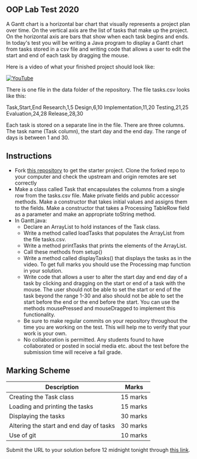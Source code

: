 ## OOP Lab Test 2020

A Gantt chart is a horizontal bar chart that visually represents a project plan over time. On the vertical axis are the list of tasks that make up the project. On the horizontal axis are bars that show when each task begins and ends. In today's test you will be writing a Java program to display a Gantt chart from tasks stored in a csv file and writing code that allows a user to edit the start and end of each task by dragging the mouse. 

Here is a video of what your finished project should look like:

[![YouTube](http://img.youtube.com/vi/J2kHSSFA4NU/0.jpg)](https://youtu.be/J2kHSSFA4NU)

There is one file in the data folder of the repository. The file tasks.csv looks like this:

Task,Start,End
Research,1,5
Design,6,10
Implementation,11,20
Testing,21,25
Evaluation,24,28
Release,28,30

Each task is stored on a separate line in the file. There are three columns. The task name (Task column), the start day and the end day. The range of days is between 1 and 30.

## Instructions

- Fork [this repository](https://github.com/skooter500/OOP-LabTest-2020) to get the starter project. Clone the forked repo to your computer and check the upstream and origin remotes are set correctly
- Make a class called Task that encapsulates the columns from a single row from the tasks.csv file. Make private fields and public accessor methods. Make a constructor that takes initial values and assigns them to the fields. Make a constructor that takes a Processing TableRow field as a parameter and make an appropriate toString method.
- In Gantt.java:
	- Declare an ArrayList to hold instances of the Task class. 
	- Write a method called loadTasks that populates the ArrayList from the file tasks.csv. 
	- Write a method printTasks that prints the elements of the ArrayList.
	- Call these methods from setup()
	- Write a method called displayTasks() that displays the tasks as in the video. To get full marks you should use the Processing map function in your solution.
	- Write code that allows a user to alter the start day and end day of a task by clicking and dragging on the start or end of a task with the mouse. The user should not be able to set the start or end of the task beyond the range 1-30 and also should not be able to set the start before the end or the end before the start. You can use the methods mousePressed and mouseDragged to implement this functionality.
	- Be sure to make regular commits on your repository throughout the time you are working on the test. This will help me to verify that your work is your own.
	- No collaboration is permitted. Any students found to have collaborated or posted in social media etc. about the test before the submission time will receive a fail grade.

## Marking Scheme

| Description | Marks |
|-------------|-------|
| Creating the Task class | 15 marks |
| Loading and printing the tasks | 15 marks |
| Displaying the tasks | 30 marks |
| Altering the start and end day of tasks | 30 marks |
| Use of git | 10 marks |

Submit the URL to your solution before 12 midnight tonight through [this link](https://docs.google.com/forms/d/e/1FAIpQLScovQqWBcwYXkUlEoWX5inMESPi5zpGF3vcWpg1usAKDW1eqg/viewform).